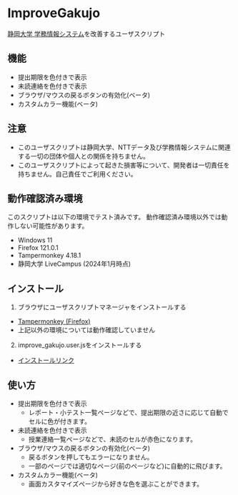 # ImproveGakujo

[静岡大学 学務情報システム](https://gakujo.shizuoka.ac.jp)を改善するユーザスクリプト

## 機能

- 提出期限を色付きで表示
- 未読連絡を色付きで表示
- ブラウザ/マウスの戻るボタンの有効化(ベータ)
- カスタムカラー機能(ベータ)

## 注意

- このユーザスクリプトは静岡大学、NTTデータ及び学務情報システムに関連する一切の団体や個人との関係を持ちません。
- このユーザスクリプトによって起きた損害等について、開発者は一切責任を持ちません。自己責任でご利用ください。

## 動作確認済み環境

このスクリプトは以下の環境でテスト済みです。
動作確認済み環境以外では動作しない可能性があります。

- Windows 11
- Firefox 121.0.1
- Tampermonkey 4.18.1
- 静岡大学 LiveCampus (2024年1月時点)

## インストール

1. ブラウザにユーザスクリプトマネージャをインストールする

- [Tampermonkey (Firefox)](https://addons.mozilla.org/en-US/firefox/addon/tampermonkey/)
- 上記以外の環境については動作確認していません

2. improve_gakujo.user.jsをインストールする

- [インストールリンク](https://raw.githubusercontent.com/yuu528/ImproveGakujo/main/improve_gakujo.user.js)

## 使い方

- 提出期限を色付きで表示
  - レポート・小テスト一覧ページなどで、提出期限の近さに応じて自動でセルに色が付きます。
- 未読連絡を色付きで表示
  - 授業連絡一覧ページなどで、未読のセルが赤色になります。
- ブラウザ/マウスの戻るボタンの有効化(ベータ)
  - 戻るボタンを押してもエラーになりません。
  - 一部のページでは適切なページ(前のページなど)に自動的に飛びます。
- カスタムカラー機能(ベータ)
  - 画面カスタマイズページから好きな色を選ぶことができます。
